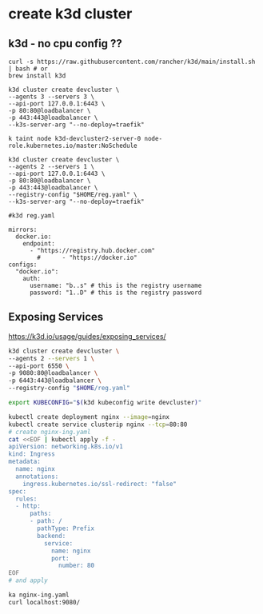 # create k3d cluster

## k3d - no cpu config ??

```
curl -s https://raw.githubusercontent.com/rancher/k3d/main/install.sh | bash # or
brew install k3d

k3d cluster create devcluster \
--agents 3 --servers 3 \
--api-port 127.0.0.1:6443 \
-p 80:80@loadbalancer \
-p 443:443@loadbalancer \
--k3s-server-arg "--no-deploy=traefik"

k taint node k3d-devcluster2-server-0 node-role.kubernetes.io/master:NoSchedule

k3d cluster create devcluster \
--agents 2 --servers 1 \
--api-port 127.0.0.1:6443 \
-p 80:80@loadbalancer \
-p 443:443@loadbalancer \
--registry-config "$HOME/reg.yaml" \
--k3s-server-arg "--no-deploy=traefik"

#k3d reg.yaml

mirrors:
  docker.io:
    endpoint:
      - "https://registry.hub.docker.com"
        #      - "https://docker.io"
configs:
  "docker.io":
    auth:
      username: "b..s" # this is the registry username
      password: "1..D" # this is the registry password
```
## Exposing Services

https://k3d.io/usage/guides/exposing_services/

```bash
k3d cluster create devcluster \
--agents 2 --servers 1 \
--api-port 6550 \
-p 9080:80@loadbalancer \
-p 6443:443@loadbalancer \
--registry-config "$HOME/reg.yaml"

export KUBECONFIG="$(k3d kubeconfig write devcluster)"

kubectl create deployment nginx --image=nginx
kubectl create service clusterip nginx --tcp=80:80
# create nginx-ing.yaml
cat <<EOF | kubectl apply -f -
apiVersion: networking.k8s.io/v1
kind: Ingress
metadata:
  name: nginx
  annotations:
    ingress.kubernetes.io/ssl-redirect: "false"
spec:
  rules:
  - http:
      paths:
      - path: /
        pathType: Prefix
        backend:
          service:
            name: nginx
            port:
              number: 80
EOF
# and apply

ka nginx-ing.yaml
curl localhost:9080/
```
<!-- ```bash
cat <<EOF | kubectl apply -f -
apiVersion: networking.k8s.io/v1
kind: Ingress
metadata:
  name: argocd
  annotations:
    # nginx.ingress.kubernetes.io/force-ssl-redirect: "true"
    # nginx.ingress.kubernetes.io/ssl-passthrough: "true"
    nginx.ingress.kubernetes.io/backend-protocol: "HTTP"
spec:
  rules:
  - http:
      paths:
      - path: /
        pathType: Prefix
        backend:
          service:
            name: argocd-server
            port:
              number: 80
EOF

``` -->
